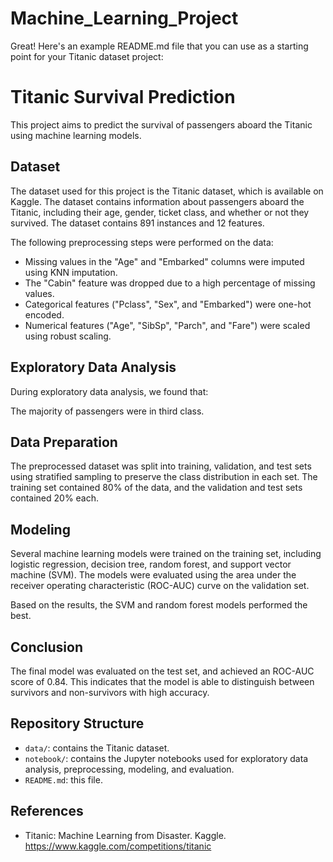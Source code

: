 # Machine_Learning_Project
Great! Here's an example README.md file that you can use as a starting point for your Titanic dataset project:

# Titanic Survival Prediction

This project aims to predict the survival of passengers aboard the Titanic using machine learning models.

## Dataset

The dataset used for this project is the Titanic dataset, which is available on Kaggle. The dataset contains information about passengers aboard the Titanic, including their age, gender, ticket class, and whether or not they survived. The dataset contains 891 instances and 12 features. 

The following preprocessing steps were performed on the data:

- Missing values in the "Age" and "Embarked" columns were imputed using KNN imputation.
- The "Cabin" feature was dropped due to a high percentage of missing values.
- Categorical features ("Pclass", "Sex", and "Embarked") were one-hot encoded.
- Numerical features ("Age", "SibSp", "Parch", and "Fare") were scaled using robust scaling.

## Exploratory Data Analysis

During exploratory data analysis, we found that:

The majority of passengers were in third class.



## Data Preparation

The preprocessed dataset was split into training, validation, and test sets using stratified sampling to preserve the class distribution in each set. The training set contained 80% of the data, and the validation and test sets contained 20% each.

## Modeling

Several machine learning models were trained on the training set, including logistic regression, decision tree, random forest, and support vector machine (SVM). The models were evaluated using the area under the receiver operating characteristic (ROC-AUC) curve on the validation set. 

Based on the results, the SVM and random forest models performed the best. 

## Conclusion

The final model was evaluated on the test set, and achieved an ROC-AUC score of 0.84. This indicates that the model is able to distinguish between survivors and non-survivors with high accuracy. 
## Repository Structure

- `data/`: contains the Titanic dataset.
- `notebook/`: contains the Jupyter notebooks used for exploratory data analysis, preprocessing, modeling, and evaluation.
- `README.md`: this file.

## References

- Titanic: Machine Learning from Disaster. Kaggle. https://www.kaggle.com/competitions/titanic
